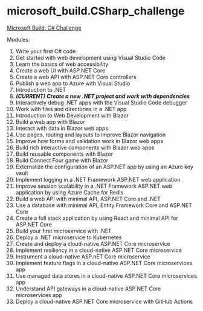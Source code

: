 # microsoft_build.CSharp_challenge
[Microsoft Build: C# Challenge](https://learn.microsoft.com/es-mx/users/cloudskillschallenge/collections/moqrtqmjz7d8?WT.mc_id=cloudskillschallenge_150AAE80-E46B-4A07-894A-5247FCDFCBAD)

Modules:

1. Write your first C# code
2. Get started with web development using Visual Studio Code
3. Learn the basics of web accessibility
4. Create a web UI with ASP.NET Core
5. Create a web API with ASP.NET Core controllers
6. Publish a web app to Azure with Visual Studio
7. Introduction to .NET
8. __*(CURRENT) Create a new .NET project and work with dependencies*__
9. Interactively debug .NET apps with the Visual Studio Code debugger
10. Work with files and directories in a .NET app
11. Introduction to Web Development with Blazor
12. Build a web app with Blazor
13. Interact with data in Blazor web apps
14. Use pages, routing and layouts to improve Blazor navigation
15. Improve how forms and validation work in Blazor web apps
16. Build rich interactive components with Blazor web apps
17. Build reusable components with Blazor
18. Build Connect Four game with Blazor
19. Externalize the configuration of an ASP.NET app by using an Azure key vault
20. Implement logging in a .NET Framework ASP.NET web application
21. Improve session scalability in a .NET Framework ASP.NET web application by using Azure Cache for Redis
22. Build a web API with minimal API, ASP.NET Core and .NET
23. Use a database with minimal API, Entity Framework Core and ASP.NET Core
24. Create a full stack application by using React and minimal API for ASP.NET Core
25. Build your first microservice with .NET
26. Deploy a .NET microservice to Kubernetes
27. Create and deploy a cloud-native ASP.NET Core microservice
28. Implement resiliency in a cloud-native ASP.NET Core microservice
29. Instrument a cloud-native ASP.nET Core microservice
30. Implement feature flags in a cloud-native ASP.NET Core microservices app
31. Use managed data stores in a cloud-native ASP.NET Core microservices app
32. Understand API gateways in a cloud-native ASP.NET Core microservices app
33. Deploy a cloud-native ASP.NET Core microservice with GitHub Actions
